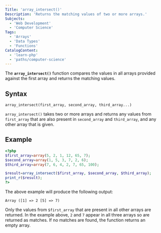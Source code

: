 ```yaml
---
Title: 'array_intersect()'
Description: 'Returns the matching values of two or more arrays.'
Subjects:
  - 'Web Development'
  - 'Computer Science'
Tags:
  - 'Arrays'
  - 'Data Types'
  - 'Functions'
CatalogContent:
  - 'learn-php'
  - 'paths/computer-science'
---
```


The **`array_intersect()`** function compares the values in all arrays provided against the first array and returns the matching values.

## Syntax

```pseudo
array_intersect(first_array, second_array, third_array...)
```

`array_intersect()` takes two or more arrays and returns any values from `first_array` that are also present in `second_array` and `third_array`, and any other array that is given.

## Example

```php
<?php
$first_array=array(5, 2, 1, 12, 65, 7);
$second_array=array(1, 5, 3, 7, 2, 6);
$third_array=array(7, 6, 4, 2, 7, 65, 100);

$result=array_intersect($first_array, $second_array, $third_array);
print_r($result);
?>
```

The above example will produce the following output:

```shell
Array ([1] => 2 [5] => 7)
```

Only the values from `$first_array` that are present in all other arrays are returned. In the example above, `2` and `7` appear in all three arrays so are returned as matches. If no matches are found, the function returns an empty array.

